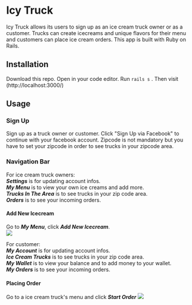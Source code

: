 # Icy Truck
Icy Truck allows its users to sign up as an ice cream truck owner or as a customer. Trucks can create icecreams and unique flavors for their menu and customers can place ice cream orders. This app is built with Ruby on Rails.

## Installation
Download this repo. Open in your code editor. Run `rails s` . Then visit (http://localhost:3000/)

## Usage 

### Sign Up
Sign up as a truck owner or customer. Click "Sign Up via Facebook" to continue with your facebook account. Zipcode is not mandatory but you have to set your zipcode in order to see trucks in your zipcode area.

### Navigation Bar
For ice cream truck owners:  
***Settings*** is for updating account infos.  
***My Menu*** is to view your own ice creams and add more.  
***Trucks In The Area*** is to see trucks in your zip code area.  
***Orders*** is to see your incoming orders.

#### Add New Icecream
Go to ***My Menu***, click ***Add New Icecream***.  
![](https://media.giphy.com/media/VySS2cEK7xa0ptEtro/giphy.gif)



For customer:  
***My Account*** is for updating account infos.  
***Ice Cream Trucks*** is to see trucks in your zip code area.  
***My Wallet*** is to view your balance and to add money to your wallet.  
***My Orders*** is to see your incoming orders.  

#### Placing Order
Go to a ice cream truck's menu and click ***Start Order*** 
![](https://media.giphy.com/media/LmnfydvPZTP7VKiFqz/giphy.gif)